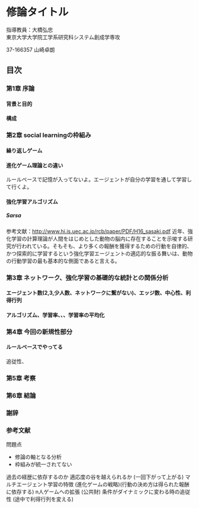 # 修論タイトル
指導教員：大橋弘忠  
東京大学大学院工学系研究科システム創成学専攻  

37-166357 山崎卓朗

## 目次
### 第1章 序論
#### 背景と目的
#### 構成

### 第2章 social learningの枠組み
#### 繰り返しゲーム
#### 進化ゲーム理論との違い
ルールベースで記憶が入ってないよ。エージェントが自分の学習を通して学習して行くよ。

#### 強化学習アルゴリズム
##### Sarsa
参考文献：http://www.hi.is.uec.ac.jp/rcb/paper/PDF/H16_sasaki.pdf
近年、強化学習の計算理論が人間をはじめとした動物の脳内に存在することを示唆する研究が行われている。そもそも、より多くの報酬を獲得するための行動を自律的、かつ探索的に学習するという強化学習エージェントの適応的な振る舞いは、動物の行動学習の最も基本的な側面であると言える。


### 第3章 ネットワーク、強化学習の基礎的な統計との関係分析
#### エージェント数(2,3,少人数、ネットワークに繋がない)、エッジ数、中心性、利得行列
#### アルゴリズム、学習率、、、学習率の平均化

### 第4章 今回の新規性部分
#### ルールベースでやってる
追従性、

### 第5章 考察

### 第6章 結論

### 謝辞

### 参考文献

問題点

* 修論の軸となる分析
* 枠組みが統一されてない

過去の経歴に依存するのか
適応度の谷を越えられるか (一回下がって上がる)
マルチエージェント学習の特徴 (進化ゲームの戦略)(行動の決め方は得られた報酬に依存する)
n人ゲームへの拡張 (公共財)
条件がダイナミックに変わる時の追従性 (途中で利得行列を変える)
